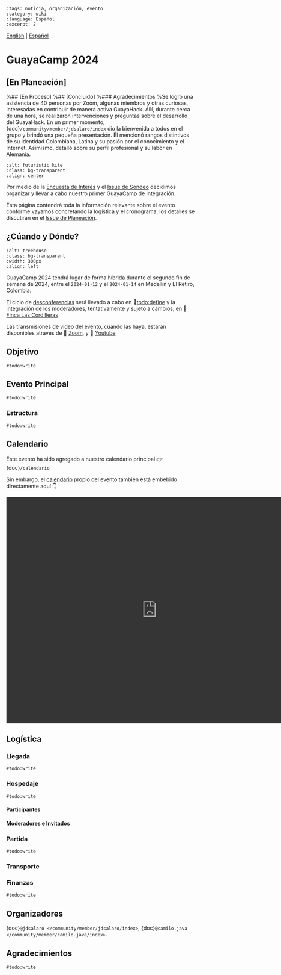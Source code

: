 ```{post} 2023-10-12
:tags: noticia, organización, evento
:category: wiki
:language: Español
:excerpt: 2
```

[English](/wiki/evento-2024-01-12-guayacamp-en.md) | [Español](/wiki/evento-2024-01-12-guayacamp.md) <!-- l10n:select -->

# GuayaCamp 2024
## [En Planeación]
%## [En Proceso]
%## [Concluido]
%### Agradecimientos 
%Se logró una asistencia de 40 personas por Zoom, algunas miembros y otras curiosas, interesadas en contribuir de manera activa GuayaHack. Allí, durante cerca de una hora, se realizaron intervenciones y preguntas sobre el desarrollo del GuayaHack. En un primer momento, {doc}`/community/member/jdsalaro/index` dio la bienvenida a todos en el grupo y brindó una pequeña presentación. Él mencionó rangos distintivos de su identidad Colombiana, Latina y su pasión por el conocimiento y el Internet. Asimismo, detalló sobre su perfil profesional y su labor en Alemania.

```{image} ./evento-2024-01-12-guayacamp.md-data/kite.png
:alt: futuristic kite
:class: bg-transparent
:align: center
```


Por medio de la [Encuesta de Interés](https://docs.google.com/forms/d/1JjcP6s8lYX-oGFBXbnbgsk9Xk15iuC_clavsjp5LCkw) y el [Issue de Sondeo](https://gitlab.com/guayahack/main/-/issues/84) decidimos organizar y llevar a cabo nuestro primer GuayaCamp de integración.

Ésta página contendrá toda la información relevante sobre el evento conforme vayamos concretando la logística y el cronograma, los detalles se discutirán en el [Issue de Planeación](https://gitlab.com/guayahack/main/-/issues/117).

## ¿Cúando y Dónde?

```{image} ./evento-2024-01-12-guayacamp.md-data/treehouse.png
:alt: treehouse
:class: bg-transparent
:width: 300px
:align: left
```

GuayaCamp 2024 tendrá lugar de forma híbrida durante el segundo fin de semana de 2024, entre el `2024-01‐12` y el `2024-01-14` en Medellín y El Retiro, Colombia.

El ciclo de [desconferencias](https://es.wikipedia.org/wiki/Desconferencia) será llevado a cabo en 📍[todo:define](https://maps.app.goo.gl/4YTXGcRULUHSLJw78) y la integración de los moderadores, tentativamente y sujeto a cambios, en 📍 [Finca Las Cordilleras](https://www.instagram.com/lascordilleras/)

Las transmisiones de video del evento, cuando las haya, estarán disponibles através de 🔗 [Zoom](`#todo:define`), y 🔗 [Youtube](https://www.youtube.com/@guayahack)

## Objetivo

`#todo:write`

## Evento Principal

`#todo:write`

### Estructura

`#todo:write`


## Calendario

Éste evento ha sido agregado a nuestro calendario principal 👉 {doc}`/calendario` 

Sin embargo, el [calendario](https://calendar.google.com/calendar/embed?src=cc1058b39f9c45d8031a5e5aa56e617ade17d58445a6667af420612f54007f16%40group.calendar.google.com&ctz=America%2FBogota) propio del evento también está embebido directamente aquí 👇

<div class="responsiveCal">
<iframe src="https://calendar.google.com/calendar/embed?height=600&wkst=1&bgcolor=%2385ff54&ctz=America%2FBogota&src=cc1058b39f9c45d8031a5e5aa56e617ade17d58445a6667af420612f54007f16%40group.calendar.google.com&ctz=America%2FBogota" style="border:solid 1px #777; filter: invert(.9) saturate(1.2) hue-rotate(145deg);" width="800" height="600" frameborder="0" scrolling="no"></iframe>

</div>





## Logística

### Llegada

`#todo:write`

### Hospedaje

`#todo:write`

#### Participantes

#### Moderadores e Invitados


### Partida

`#todo:write`

### Transporte

### Finanzas

`#todo:write`






## Organizadores 

{doc}`@jdsalaro </community/member/jdsalaro/index>`, {doc}`@camilo.java </community/member/camilo.java/index>`.

## Agradecimientos

`#todo:write`


